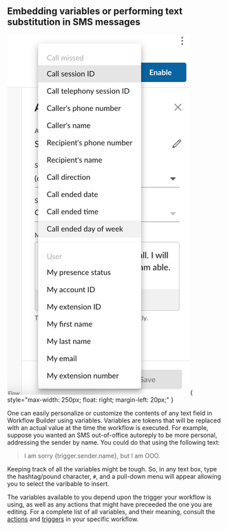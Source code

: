 ## Embedding variables or performing text substitution in SMS messages

![inserting variables into textbox](../img/message-variables.png){ style="max-width: 250px; float: right; margin-left: 20px;" }

One can easily personalize or customize the contents of any text field in Workflow Builder using variables. Variables are tokens that will be replaced with an actual value at the time the workflow is executed. For example, suppose you wanted an SMS out-of-office autoreply to be more personal, addressing the sender by name. You could do that using the following text:

> I am sorry {trigger.sender.name}, but I am OOO. 

Keeping track of all the variables might be tough. So, in any text box, type the hashtag/pound character, `#`, and a pull-down menu will appear allowing you to select the varibable to insert. 

The variables available to you depend upon the trigger your workflow is using, as well as any actions that might have preceeded the one you are editing. For a complete list of all variables, and their meaning, consult the [actions](../workflows/custom/actions/index.md) and [triggers](../workflows/custom/triggers/index.md) in your specific workflow. 

